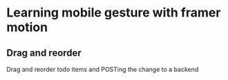 # Learning mobile gesture with framer motion

## Drag and reorder

Drag and reorder todo items and POSTing the change to a backend
